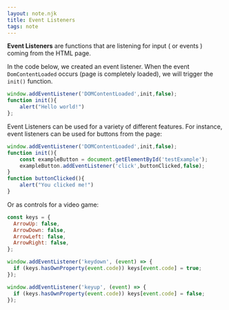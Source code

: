 ```yaml
---
layout: note.njk
title: Event Listeners
tags: note
---
```

**Event Listeners** are functions that are listening for input ( or events ) coming from the HTML page.

In the code below, we created an event listener.  When the event `DomContentLoaded` occurs (page is completely loaded), we will trigger the `init()` function.
```js
window.addEventListener('DOMContentLoaded',init,false);
function init(){
    alert("Hello world!")
};
```

Event Listeners can be used for a variety of different features. For instance, event listeners can be used for buttons from the page:
```js
window.addEventListener('DOMContentLoaded',init,false);
function init(){
    const exampleButton = document.getElementById('testExample');
    exampleButton.addEventListener('click',buttonClicked,false);
}
function buttonClicked(){
    alert("You clicked me!")
}
```

Or as controls for a video game:
```js
const keys = {
  ArrowUp: false,
  ArrowDown: false,
  ArrowLeft: false,
  ArrowRight: false,
};

window.addEventListener('keydown', (event) => {
  if (keys.hasOwnProperty(event.code)) keys[event.code] = true;
});

window.addEventListener('keyup', (event) => {
  if (keys.hasOwnProperty(event.code)) keys[event.code] = false;
});
```